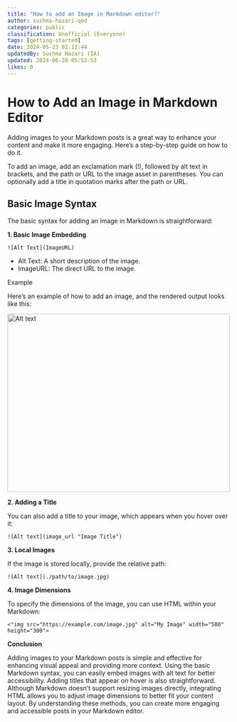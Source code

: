 ```yaml
---
title: "How to add an Image in Markdown editor?"
author: sushma-hazari-qed
categories: public
classification: Unofficial (Everyone)
tags: [getting-started]
date: 2024-05-23 02:12:44 
updatedBy: Sushma Hazari (IA)
updated: 2024-06-28 05:53:53 
likes: 0
---
```


# How to Add an Image in Markdown Editor

Adding images to your Markdown posts is a great way to enhance your content and make it more engaging. Here’s a step-by-step guide on how to do it.

To add an image, add an exclamation mark (!), followed by alt text in brackets, and the path or URL to the image asset in parentheses. You can optionally add a title in quotation marks after the path or URL.

## Basic Image Syntax

The basic syntax for adding an image in Markdown is straightforward:

**1. Basic Image Embedding**

```
![Alt Text](ImageURL)
```

* Alt Text: A short description of the image.
* ImageURL: The direct URL to the image.

Example

Here’s an example of how to add an image, and the rendered output looks like this:

<img src="https://sadevportal3.blob.core.windows.net/root/img-qa-ops.png" alt="Alt text" width="500" height="400">

**2. Adding a Title**

You can also add a title to your image, which appears when you hover over it:

```
![Alt text](image_url "Image Title")
```

**3. Local Images**

If the image is stored locally, provide the relative path:

```
![Alt text](./path/to/image.jpg)
```

**4. Image Dimensions**

To specify the dimensions of the image, you can use HTML within your Markdown:

```
<"img src="https://example.com/image.jpg" alt="My Image" width="500" height="300">
```

**Conclusion**

Adding images to your Markdown posts is simple and effective for enhancing visual appeal and providing more context. Using the basic Markdown syntax, you can easily embed images with alt text for better accessibility. Adding titles that appear on hover is also straightforward. Although Markdown doesn’t support resizing images directly, integrating HTML allows you to adjust image dimensions to better fit your content layout. By understanding these methods, you can create more engaging and accessible posts in your Markdown editor.